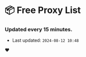 # :package: Free Proxy List
### Updated every 15 minutes.

- Last updated: `2024-08-12 10:48`

:heart:
